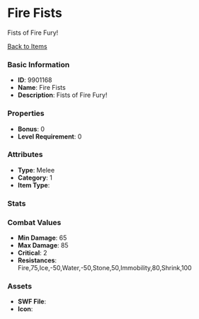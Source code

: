 # Fire Fists

Fists of Fire Fury!

[Back to Items](../items.md)

### Basic Information

- **ID**: 9901168
- **Name**: Fire Fists
- **Description**: Fists of Fire Fury!

### Properties

- **Bonus**: 0
- **Level Requirement**: 0

### Attributes

- **Type**: Melee
- **Category**: 1
- **Item Type**: 

### Stats


### Combat Values

- **Min Damage**: 65
- **Max Damage**: 85
- **Critical**: 2
- **Resistances**: Fire,75,Ice,-50,Water,-50,Stone,50,Immobility,80,Shrink,100

### Assets

- **SWF File**: 
- **Icon**: 

